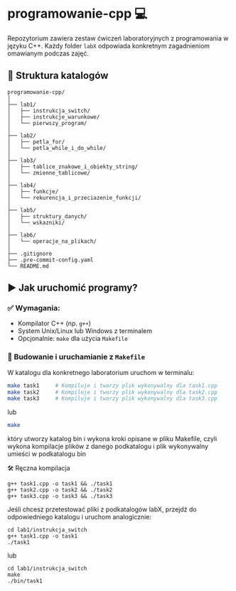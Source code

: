 # programowanie-cpp 💻

Repozytorium zawiera zestaw ćwiczeń laboratoryjnych z programowania w języku C++. Każdy folder `labX` odpowiada konkretnym zagadnieniom omawianym podczas zajęć.

## 📁 Struktura katalogów

```
programowanie-cpp/
│
├── lab1/
│   ├── instrukcja_switch/
│   ├── instrukcje_warunkowe/
│   └── pierwszy_program/
│
├── lab2/
│   ├── petla_for/
│   └── petla_while_i_do_while/
│
├── lab3/
│   ├── tablice_znakowe_i_obiekty_string/
│   └── zmienne_tablicowe/
│
├── lab4/
│   ├── funkcje/
│   └── rekurencja_i_przeciazenie_funkcji/
│
├── lab5/
│   ├── struktury_danych/
│   └── wskazniki/
│
├── lab6/
│   └── operacje_na_plikach/
│
├── .gitignore
├── .pre-commit-config.yaml
└── README.md
```

## ▶️ Jak uruchomić programy?

### ✅ Wymagania:
- Kompilator C++ (np. `g++`)
- System Unix/Linux lub Windows z terminalem
- Opcjonalnie: `make` dla użycia `Makefile`

### 🔧 Budowanie i uruchamianie z `Makefile`
W katalogu dla konkretnego laboratorium uruchom w terminalu:

```bash
make task1     # Kompiluje i tworzy plik wykonywalny dla task1.cpp
make task2     # Kompiluje i tworzy plik wykonywalny dla task2.cpp
make task3     # Kompiluje i tworzy plik wykonywalny dla task3.cpp
```
lub
```bash
make
```
który utworzy katalog bin i wykona kroki opisane w pliku Makefile, czyli wykona kompilacje plików z danego podkatalogu i plik wykonywalny umieści w podkatalogu bin

🛠️ Ręczna kompilacja
```
g++ task1.cpp -o task1 && ./task1
g++ task2.cpp -o task2 && ./task2
g++ task3.cpp -o task3 && ./task3
```

Jeśli chcesz przetestować pliki z podkatalogów labX, przejdź do odpowiedniego katalogu i uruchom analogicznie:

```
cd lab1/instrukcja_switch
g++ task1.cpp -o task1
./task1
```

lub
```
cd lab1/instrukcja_switch
make
./bin/task1
```
